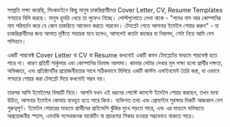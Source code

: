 সম্প্রতি লক্ষ্য করেছি, লিংকডইনে কিছু মানুষ চাকরিপ্রার্থীদের Cover Letter, CV, Resume Templates গণহারে বিলি করছে। মানুষ হুমড়ি খেয়ে তা লুফেও নিচ্ছে। পোস্টগুলোতে লেখা থাকে - "পদের নাম আর কোম্পানির নাম পরিবর্তন করে যে কোন চাকরিতে আবেদন করতে পারবেন। টেমপ্লেট পেতে আপনার ইমেইল শেয়ার করুন" - যা চাকরিপ্রার্থীদের জন্য আপাত দৃষ্টিতে সহায়ক মনে হলেও, আসলেই কতটা কাজের বা নিরাপদ, সেটা নিয়ে আমি বেশ সন্দিহান।

একটি পারফেক্ট Cover Letter বা CV বা Resume কখনোই একটি কমন টেমপ্লেটের মাধ্যমে পারফেক্ট হতে পারে না। কারণ প্রতিটি সার্কুলার এবং কোম্পানির ডিমান্ড আলাদা। কাভার লেটার লেখার মূল লক্ষ্য হলো প্রার্থীর দক্ষতা, অভিজ্ঞতা, এবং প্রতিষ্ঠানটির প্রয়োজনীয়তার সাথে সঠিকভাবে মিলিয়ে একটি কাস্টম এলাইনমেন্ট তৈরি করা, যা এভাবে গণহারে শেয়ার করা টেমপ্লেট দিয়ে কখনোই সম্ভব নয়। 

তারপর আসি ইমেইলের বিষয়টি নিয়ে। আপনি যখন এই ধরনের পোস্টে কমেন্টে ইমেইল শেয়ার করছেন, তখন ভাবা উচিত, আপনার ইমেইল কোথায় ব্যবহৃত হতে পারে কিনা। ব্যক্তিগত তথ্য এবং প্রোফাইল সুরক্ষার দিকটি আজকাল বেশ গুরুত্বপূর্ণ। ইমেইল শেয়ারের মাধ্যমে প্রার্থীদের প্রাইভেসি ঝুঁকির মুখে পড়তে পারে, এবং এর মাধ্যমে ভবিষ্যতে অপ্রয়োজনীয় স্প্যাম, এমনকি সন্দেহজনক মার্কেটিং বা প্রচারণার শিকার হওয়ার সম্ভাবনাও থাকতে পারে।
